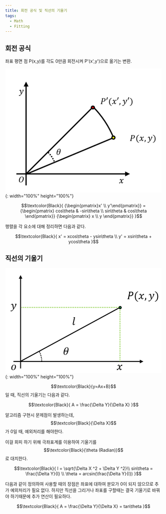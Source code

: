```yaml
---
title: 회전 공식 및 직선의 기울기
tags:
  - Math
  - Fitting
---
```


## 회전 공식
<!--more-->

좌표 평면 점 P(x,y)를 각도 0만큼 회전시켜 P'(x',y')으로 옮기는 변환.

![회전변환](/img/post/20240818/회전변환.png){: width="100%" height="100%"}

$$\textcolor{Black}{
    {\begin{pmatrix}x' \\ y'\end{pmatrix}}
    =
    {\begin{pmatrix}
    cos\theta & -sin\theta \\
    sin\theta & cos\theta
    \end{pmatrix}}
    {\begin{pmatrix}
    x \\ y
    \end{pmatrix}}
}$$

행렬을 각 요소에 대해 정리하면 다음과 같다.

$$\textcolor{Black}{
    x' = xcos\theta - ysin\theta \\
    y' = xsin\theta + ycos\theta
}$$

## 직선의 기울기

![직선의 기울기](/img/post/20240818/기울기.png){: width="100%" height="100%"}

$$\textcolor{Black}{y=Ax+B}$$
일 때, 직선의 기울기는 다음과 같다.

$$\textcolor{Black}{
    A =
    \frac{\Delta Y}{\Delta X}
}$$

알고리즘 구현시 문제점이 발생하는데, $$\textcolor{Black}{\Delta X}$$가 0일 때, 예외처리를 해야한다.

이걸 회피 하기 위해 극좌표계를 이용하여 기울기를 $$\textcolor{Black}{\theta (Radian)}$$로 대치한다.

$$\textcolor{Black}{
    l = \sqrt{\Delta X ^2 + \Delta Y ^2}\\
    sin\theta = \frac{\Delta Y}{l} \\
    \theta = arcsin(\frac{\Delta Y}{l})
}$$

다음과 같이 정의하여 사용할 때의 장점은 좌표에 대하여 분모가 0이 되지 않으므로 추가 예외처리가 필요 없다.
하지만 직선을 그리거나 좌표를 구할때는 결국 기울기로 바꿔야 하기때문에 추가 연산이 필요하다.

$$\textcolor{Black}{
    A =
    \frac{\Delta Y}{\Delta X}
    = tan\theta
}$$